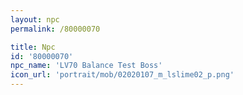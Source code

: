 ```yaml
---
layout: npc
permalink: /80000070

title: Npc
id: '80000070'
npc_name: 'LV70 Balance Test Boss'
icon_url: 'portrait/mob/02020107_m_lslime02_p.png'
---
```


